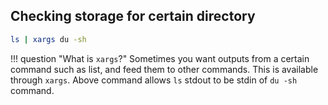 ## Checking storage for certain directory

``` bash
ls | xargs du -sh
```
!!! question "What is `xargs`?"
    Sometimes you want outputs from a certain command such as list, and feed them to other commands. This is available through `xargs`. Above command allows `ls` stdout to be stdin of `du -sh` command.
